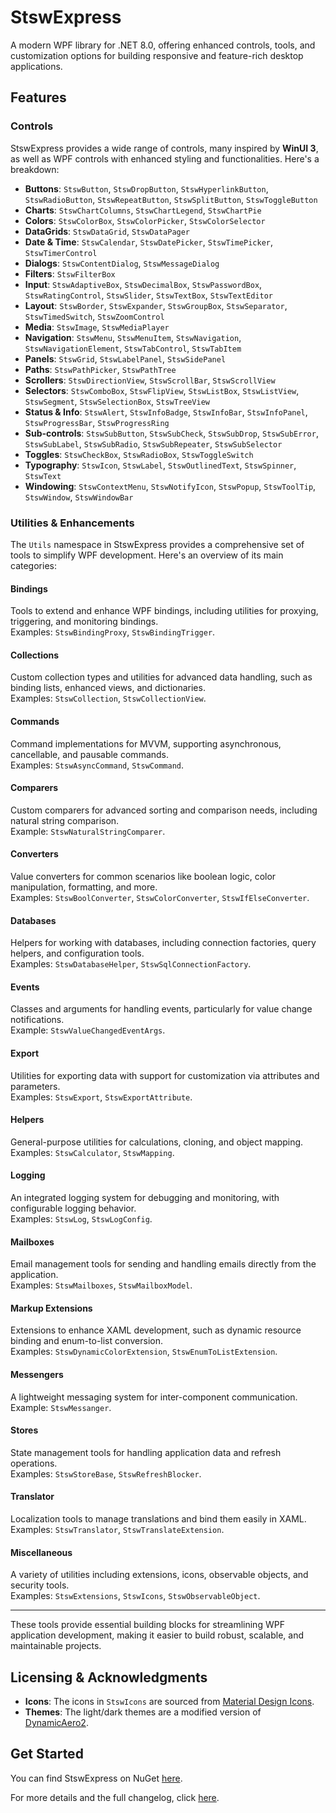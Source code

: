 # StswExpress

A modern WPF library for .NET 8.0, offering enhanced controls, tools, and customization options for building responsive and feature-rich desktop applications.

## Features

### Controls
StswExpress provides a wide range of controls, many inspired by **WinUI 3**, as well as WPF controls with enhanced styling and functionalities.
Here's a breakdown:

- **Buttons**: `StswButton`, `StswDropButton`, `StswHyperlinkButton`, `StswRadioButton`, `StswRepeatButton`, `StswSplitButton`, `StswToggleButton`
- **Charts**: `StswChartColumns`, `StswChartLegend`, `StswChartPie`
- **Colors**: `StswColorBox`, `StswColorPicker`, `StswColorSelector`
- **DataGrids**: `StswDataGrid`, `StswDataPager`
- **Date & Time**: `StswCalendar`, `StswDatePicker`, `StswTimePicker`, `StswTimerControl`
- **Dialogs**: `StswContentDialog`, `StswMessageDialog`
- **Filters**: `StswFilterBox`
- **Input**: `StswAdaptiveBox`, `StswDecimalBox`, `StswPasswordBox`, `StswRatingControl`, `StswSlider`, `StswTextBox`, `StswTextEditor`
- **Layout**: `StswBorder`, `StswExpander`, `StswGroupBox`, `StswSeparator`, `StswTimedSwitch`, `StswZoomControl`
- **Media**: `StswImage`, `StswMediaPlayer`
- **Navigation**: `StswMenu`, `StswMenuItem`, `StswNavigation`, `StswNavigationElement`, `StswTabControl`, `StswTabItem`
- **Panels**: `StswGrid`, `StswLabelPanel`, `StswSidePanel`
- **Paths**: `StswPathPicker`, `StswPathTree`
- **Scrollers**: `StswDirectionView`, `StswScrollBar`, `StswScrollView`
- **Selectors**: `StswComboBox`, `StswFlipView`, `StswListBox`, `StswListView`, `StswSegment`, `StswSelectionBox`, `StswTreeView`
- **Status & Info**: `StswAlert`, `StswInfoBadge`, `StswInfoBar`, `StswInfoPanel`, `StswProgressBar`, `StswProgressRing`
- **Sub-controls**: `StswSubButton`, `StswSubCheck`, `StswSubDrop`, `StswSubError`, `StswSubLabel`, `StswSubRadio`, `StswSubRepeater`, `StswSubSelector`
- **Toggles**: `StswCheckBox`, `StswRadioBox`, `StswToggleSwitch`
- **Typography**: `StswIcon`, `StswLabel`, `StswOutlinedText`, `StswSpinner`, `StswText`
- **Windowing**: `StswContextMenu`, `StswNotifyIcon`, `StswPopup`, `StswToolTip`, `StswWindow`, `StswWindowBar`

### Utilities & Enhancements

The `Utils` namespace in StswExpress provides a comprehensive set of tools to simplify WPF development. Here's an overview of its main categories:

#### Bindings
Tools to extend and enhance WPF bindings, including utilities for proxying, triggering, and monitoring bindings.  
Examples: `StswBindingProxy`, `StswBindingTrigger`.

#### Collections
Custom collection types and utilities for advanced data handling, such as binding lists, enhanced views, and dictionaries.  
Examples: `StswCollection`, `StswCollectionView`.

#### Commands
Command implementations for MVVM, supporting asynchronous, cancellable, and pausable commands.  
Examples: `StswAsyncCommand`, `StswCommand`.

#### Comparers
Custom comparers for advanced sorting and comparison needs, including natural string comparison.  
Example: `StswNaturalStringComparer`.

#### Converters
Value converters for common scenarios like boolean logic, color manipulation, formatting, and more.  
Examples: `StswBoolConverter`, `StswColorConverter`, `StswIfElseConverter`.

#### Databases
Helpers for working with databases, including connection factories, query helpers, and configuration tools.  
Examples: `StswDatabaseHelper`, `StswSqlConnectionFactory`.

#### Events
Classes and arguments for handling events, particularly for value change notifications.  
Example: `StswValueChangedEventArgs`.

#### Export
Utilities for exporting data with support for customization via attributes and parameters.  
Examples: `StswExport`, `StswExportAttribute`.

#### Helpers
General-purpose utilities for calculations, cloning, and object mapping.  
Examples: `StswCalculator`, `StswMapping`.

#### Logging
An integrated logging system for debugging and monitoring, with configurable logging behavior.  
Examples: `StswLog`, `StswLogConfig`.

#### Mailboxes
Email management tools for sending and handling emails directly from the application.  
Examples: `StswMailboxes`, `StswMailboxModel`.

#### Markup Extensions
Extensions to enhance XAML development, such as dynamic resource binding and enum-to-list conversion.  
Examples: `StswDynamicColorExtension`, `StswEnumToListExtension`.

#### Messengers
A lightweight messaging system for inter-component communication.  
Example: `StswMessanger`.

#### Stores
State management tools for handling application data and refresh operations.  
Examples: `StswStoreBase`, `StswRefreshBlocker`.

#### Translator
Localization tools to manage translations and bind them easily in XAML.  
Examples: `StswTranslator`, `StswTranslateExtension`.

#### Miscellaneous
A variety of utilities including extensions, icons, observable objects, and security tools.  
Examples: `StswExtensions`, `StswIcons`, `StswObservableObject`.

---

These tools provide essential building blocks for streamlining WPF application development, making it easier to build robust, scalable, and maintainable projects.

## Licensing & Acknowledgments

- **Icons**: The icons in `StswIcons` are sourced from [Material Design Icons](https://pictogrammers.com/library/mdi/).
- **Themes**: The light/dark themes are a modified version of [DynamicAero2](https://github.com/manju-summoner/DynamicAero2).

## Get Started

You can find StswExpress on NuGet [here](https://www.nuget.org/packages/StswExpress).

For more details and the full changelog, click [here](https://github.com/stsw133/StswExpress/blob/main/CHANGELOG.md).